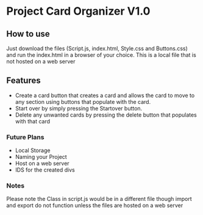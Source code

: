 # Project Card Organizer V1.0

## How to use

Just download the files (Script.js, index.html, Style.css and Buttons.css) and run the index.html in a browser of your choice. This is a local file that is not hosted on a web server

## Features

- Create a card button that creates a card and allows the card to move to any section using buttons that populate with the card.
- Start over by simply pressing the Startover button.
- Delete any unwanted cards by pressing the delete button that populates with that card

### Future Plans

- Local Storage
- Naming your Project
- Host on a web server
- IDS for the created divs

### Notes

Please note the Class in script.js would be in a different file though import and export do not function unless the files are hosted on a web server
